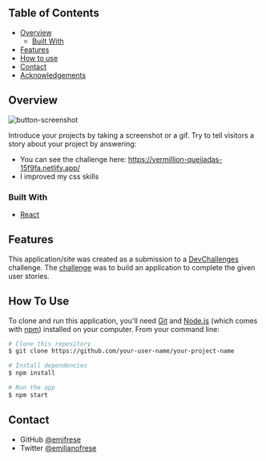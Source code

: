## Table of Contents

- [Overview](#overview)
  - [Built With](#built-with)
- [Features](#features)
- [How to use](#how-to-use)
- [Contact](#contact)
- [Acknowledgements](#acknowledgements)

<!-- OVERVIEW -->

## Overview

![button-screenshot](https://user-images.githubusercontent.com/80860297/180442449-877194aa-e7f8-4115-a9ca-8e137232cbd5.PNG)

Introduce your projects by taking a screenshot or a gif. Try to tell visitors a story about your project by answering:

- You can see the challenge here: https://vermillion-queijadas-15f9fa.netlify.app/
- I improved my css skills

### Built With

- [React](https://reactjs.org/)

## Features

This application/site was created as a submission to a [DevChallenges](https://devchallenges.io/challenges) challenge. The [challenge](https://devchallenges.io/challenges/ohgVTyJCbm5OZyTB2gNY) was to build an application to complete the given user stories.

## How To Use

To clone and run this application, you'll need [Git](https://git-scm.com) and [Node.js](https://nodejs.org/en/download/) (which comes with [npm](http://npmjs.com)) installed on your computer. From your command line:

```bash
# Clone this repository
$ git clone https://github.com/your-user-name/your-project-name

# Install dependencies
$ npm install

# Run the app
$ npm start
```

## Contact

- GitHub [@emifrese](https://github.com/emifrese)
- Twitter [@emilianofrese](https://twitter.com/emilianofrese)
